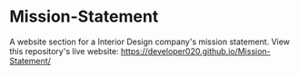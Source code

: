 # Mission-Statement
A website section for a Interior Design company's mission statement.
View this repository's live website: https://developer020.github.io/Mission-Statement/
